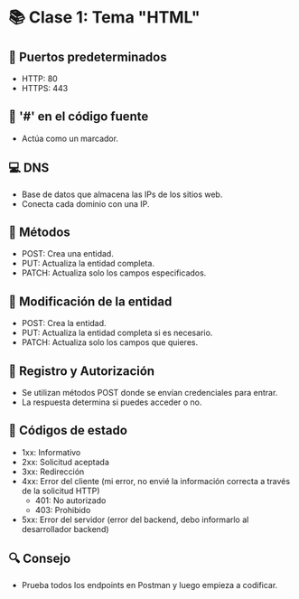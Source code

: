 # 📚 Clase 1: Tema "HTML"

## 🔗 Puertos predeterminados
- HTTP: 80
- HTTPS: 443

## 🔖 '#' en el código fuente
- Actúa como un marcador.

## 💻 DNS
- Base de datos que almacena las IPs de los sitios web.
- Conecta cada dominio con una IP.

## 🔧 Métodos
- POST: Crea una entidad.
- PUT: Actualiza la entidad completa.
- PATCH: Actualiza solo los campos especificados.

## 🔄 Modificación de la entidad
- POST: Crea la entidad.
- PUT: Actualiza la entidad completa si es necesario.
- PATCH: Actualiza solo los campos que quieres.

## 🔑 Registro y Autorización
- Se utilizan métodos POST donde se envían credenciales para entrar.
- La respuesta determina si puedes acceder o no.

## 🚦 Códigos de estado
- 1xx: Informativo
- 2xx: Solicitud aceptada
- 3xx: Redirección
- 4xx: Error del cliente (mi error, no envié la información correcta a través de la solicitud HTTP)
  - 401: No autorizado
  - 403: Prohibido
- 5xx: Error del servidor (error del backend, debo informarlo al desarrollador backend)

## 🔍 Consejo
- Prueba todos los endpoints en Postman y luego empieza a codificar.
